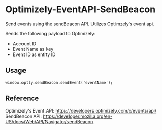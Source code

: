 # Optimizely-EventAPI-SendBeacon

Send events using the sendBeacon API. Utilizes Optimzely's event api. 

Sends the following payload to Optimizely:
* Account ID
* Event Name as key
* Event ID as entity ID

## Usage

```window.optly.sendBeacon.sendEvent('eventName');```

## Reference

Optimizely's Event API: https://developers.optimizely.com/x/events/api/
SendBeacon API: https://developer.mozilla.org/en-US/docs/Web/API/Navigator/sendBeacon

